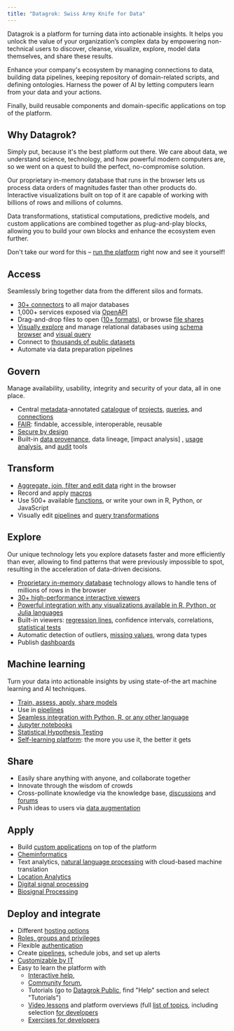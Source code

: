 ```yaml
---
title: "Datagrok: Swiss Army Knife for Data"
---
```



Datagrok is a platform for turning data into actionable insights. It helps you unlock the value of your organization’s
complex data by empowering non-technical users to discover, cleanse, visualize, explore, model data themselves, and
share these results.

Enhance your company's ecosystem by managing connections to data, building data pipelines, keeping repository of
domain-related scripts, and defining ontologies. Harness the power of AI by letting computers learn from your data and
your actions.

Finally, build reusable components and domain-specific applications on top of the platform.

## Why Datagrok?

Simply put, because it's the best platform out there. We care about data, we understand science, technology, and how
powerful modern computers are, so we went on a quest to build the perfect, no-compromise solution.

Our proprietary in-memory database that runs in the browser lets us process data orders of magnitudes faster than other
products do. Interactive visualizations built on top of it are capable of working with billions of rows and millions of
columns.

Data transformations, statistical computations, predictive models, and custom applications are combined together as
plug-and-play blocks, allowing you to build your own blocks and enhance the ecosystem even further.

Don't take our word for this – [run the platform](https://public.datagrok.ai/) right now and see it yourself!

## Access

Seamlessly bring together data from the different silos and formats.

* [30+ connectors](access/access.md#data-connection) to all major databases
* 1,000+ services exposed via [OpenAPI](access/open-api.md)
* Drag-and-drop files to open ([10+ formats](access/supported-connectors.md)), or
  browse [file shares](https://public.datagrok.ai/files)
* [Visually explore](access/databases.mdx#database-manager) and manage relational databases
  using [schema browser](access/databases.mdx#schema-browser)
  and [visual query](access/databases.mdx#aggregation-editor)
* Connect to [thousands of public datasets](access/public-datasets.md)
* Automate via data preparation pipelines

## Govern

Manage availability, usability, integrity and security of your data, all in one place.

* Central [metadata](discover/metadata.md)-annotated [catalogue](https://public.datagrok.ai/)
  of [projects](https://public.datagrok.ai/projects), [queries](https://public.datagrok.ai/queries),
  and [connections](https://public.datagrok.ai/connect)
* [FAIR](discover/fair.md): findable, accessible, interoperable, reusable
* [Secure by design](govern/security.md)
* Built-in [data provenance](govern/data-provenance.md), data lineage, [impact analysis]
  , [usage analysis](govern/usage-analysis.md), and [audit](govern/audit.md) tools

## Transform

* [Aggregate, join, filter and edit data](transform/data-wrangling.md) right in the browser
* Record and apply [macros](datagrok/navigation.md#recording-macros)
* Use 500+ available [functions](datagrok/functions/functions.md), or write your own in R, Python, or JavaScript
* Visually edit [pipelines](transform/job-editor.md)
  and [query transformations](transform/recipe-editor.md)

## Explore

Our unique technology lets you explore datasets faster and more efficiently than ever, allowing to find patterns that
were previously impossible to spot, resulting in the acceleration of data-driven decisions.

* [Proprietary in-memory database](develop/advanced/performance.md) technology allows to handle tens of millions of rows
  in the browser
* [30+ high-performance interactive viewers](visualize/viewers/viewers.md)
* [Powerful integration with any visualizations available in R, Python, or Julia languages](visualize/viewers/scripting-viewer.md)
* Built-in viewers: [regression lines](visualize/viewers/scatter-plot.md), confidence intervals,
  correlations, [statistical tests](learn/data-science.md)
* Automatic detection of outliers, [missing values](transform/missing-values-imputation.md), wrong data types
* Publish [dashboards](./visualize/dashboard.md)

## Machine learning

Turn your data into actionable insights by using state-of-the art machine learning and AI techniques.

* [Train, assess, apply, share models](learn/predictive-modeling.md)
* Use in [pipelines](transform/job-editor.md)
* [Seamless integration with Python, R, or any other language](compute/scripting.md)
* [Jupyter notebooks](compute/jupyter-notebook.md)
* [Statistical Hypothesis Testing](learn/data-science.md)
* [Self-learning platform](learn/self-learning-platform.md): the more you use it, the better it gets

## Share

* Easily share anything with anyone, and collaborate together
* Innovate through the wisdom of crowds
* Cross-pollinate knowledge via the knowledge base, [discussions](collaborate/chat.md)
  and [forums](collaborate/forum.md)
* Push ideas to users via [data augmentation](discover/data-augmentation.md)

## Apply

* Build [custom applications](develop/how-to/build-an-app.md) on top of the platform
* [Cheminformatics](domains/chem/cheminformatics.md)
* Text analytics, [natural language processing](https://github.com/datagrok-ai/public/tree/master/packages/NLP)
  with cloud-based machine translation
* [Location Analytics](https://github.com/datagrok-ai/public/tree/master/packages/Leaflet)
* [Digital signal processing](https://github.com/datagrok-ai/public/tree/master/packages/DSP)
* [Biosignal Processing](https://github.com/datagrok-ai/public/tree/master/packages/BioSignals)

## Deploy and integrate

* Different [hosting options](develop/admin/hosting-options.md)
* [Roles, groups and privileges](govern/security.md)
* Flexible [authentication](govern/authentication.md)
* Create [pipelines](transform/job-editor.md), schedule jobs, and set up alerts
* [Customizable by IT](develop/admin/it-customizations.md)
* Easy to learn the platform with
  * [Interactive help](datagrok/navigation.md#help),
  * [Community forum](https://community.datagrok.ai/),
  * Tutorials (go to [Datagrok Public](https://public.datagrok.ai/), find "Help" section and select "Tutorials")
  * [Video lessons](video-lessons.md) and platform overviews (full [list of topics](video-contents.md), including
      selection [for developers](develop/getting-started.md#6-videos)
  * [Exercises for developers](develop/exercises/exercises.md)
